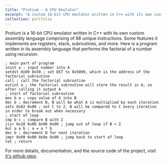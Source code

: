 ```yaml
---
title: "Protium - A CPU Emulator"
excerpt: "A custom 16-bit CPU emulator written in C++ with its own custom assembly language.<br/><img src='/images/500x300.png'>"
collection: portfolio
---
```


Protium is a 16-bit CPU emulator written in C++ with its own custom assembly language comprising of 88 unique instructions. Some features it implements are registers, stack, subroutines, and more. Here is a program written in its assembly language that performs the factorial of a number using recursion:

```
; main part of program
inint a ; input number into A
setdst 0x09 0x50 ; set DST to 0x5009, which is the address of the factorial subroutine
call ; call the factorial subroutine
outint a ; the factorial subroutine will store the result in A, so after calling it output A
; start of factorial subroutine 
mov b a ; copy value of A into B
dec b ; decrement B, B will be what A is multiplied by each iteration
setc 0x02 0x00 ; set C to 2, B will be compared to C every iteration in order to break out when necessary
; start of loop
cmp b c ; compare B with 2
jisr 0x10 0x00 0x00 0x00 ; jump out of loop if B < 2
mul a a b ; a = a * b
dec b ; decrement B for next iteration
jmpr 0x00 0x00 0x0e 0x00 ; jump back to start of loop
ret ; return
```

For more details, documentation, and the source code of the project, visit [it's github repo](https://github.com/firefly293/protium).
